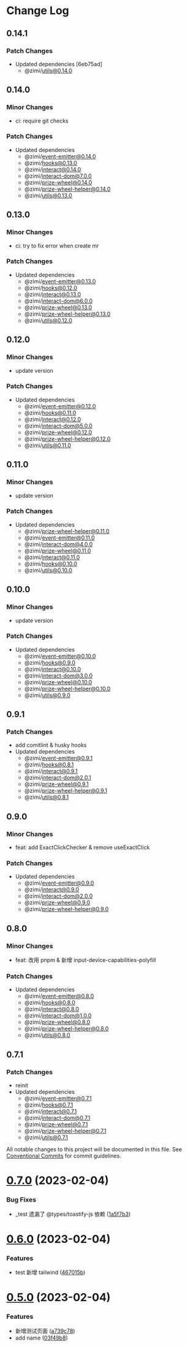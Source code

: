 # Change Log

## 0.14.1

### Patch Changes

- Updated dependencies [6eb75ad]
  - @zimi/utils@0.14.0

## 0.14.0

### Minor Changes

- ci: require git checks

### Patch Changes

- Updated dependencies
  - @zimi/event-emitter@0.14.0
  - @zimi/hooks@0.13.0
  - @zimi/interact@0.14.0
  - @zimi/interact-dom@7.0.0
  - @zimi/prize-wheel@0.14.0
  - @zimi/prize-wheel-helper@0.14.0
  - @zimi/utils@0.13.0

## 0.13.0

### Minor Changes

- ci: try to fix error when create mr

### Patch Changes

- Updated dependencies
  - @zimi/event-emitter@0.13.0
  - @zimi/hooks@0.12.0
  - @zimi/interact@0.13.0
  - @zimi/interact-dom@6.0.0
  - @zimi/prize-wheel@0.13.0
  - @zimi/prize-wheel-helper@0.13.0
  - @zimi/utils@0.12.0

## 0.12.0

### Minor Changes

- update version

### Patch Changes

- Updated dependencies
  - @zimi/event-emitter@0.12.0
  - @zimi/hooks@0.11.0
  - @zimi/interact@0.12.0
  - @zimi/interact-dom@5.0.0
  - @zimi/prize-wheel@0.12.0
  - @zimi/prize-wheel-helper@0.12.0
  - @zimi/utils@0.11.0

## 0.11.0

### Minor Changes

- update version

### Patch Changes

- Updated dependencies
  - @zimi/prize-wheel-helper@0.11.0
  - @zimi/event-emitter@0.11.0
  - @zimi/interact-dom@4.0.0
  - @zimi/prize-wheel@0.11.0
  - @zimi/interact@0.11.0
  - @zimi/hooks@0.10.0
  - @zimi/utils@0.10.0

## 0.10.0

### Minor Changes

- update version

### Patch Changes

- Updated dependencies
  - @zimi/event-emitter@0.10.0
  - @zimi/hooks@0.9.0
  - @zimi/interact@0.10.0
  - @zimi/interact-dom@3.0.0
  - @zimi/prize-wheel@0.10.0
  - @zimi/prize-wheel-helper@0.10.0
  - @zimi/utils@0.9.0

## 0.9.1

### Patch Changes

- add comitlint & husky hooks
- Updated dependencies
  - @zimi/event-emitter@0.9.1
  - @zimi/hooks@0.8.1
  - @zimi/interact@0.9.1
  - @zimi/interact-dom@2.0.1
  - @zimi/prize-wheel@0.9.1
  - @zimi/prize-wheel-helper@0.9.1
  - @zimi/utils@0.8.1

## 0.9.0

### Minor Changes

- feat: add ExactClickChecker & remove useExactClick

### Patch Changes

- Updated dependencies
  - @zimi/event-emitter@0.9.0
  - @zimi/interact@0.9.0
  - @zimi/interact-dom@2.0.0
  - @zimi/prize-wheel@0.9.0
  - @zimi/prize-wheel-helper@0.9.0

## 0.8.0

### Minor Changes

- feat: 改用 pnpm & 新增 input-device-capabilities-polyfill

### Patch Changes

- Updated dependencies
  - @zimi/event-emitter@0.8.0
  - @zimi/hooks@0.8.0
  - @zimi/interact@0.8.0
  - @zimi/interact-dom@1.0.0
  - @zimi/prize-wheel@0.8.0
  - @zimi/prize-wheel-helper@0.8.0
  - @zimi/utils@0.8.0

## 0.7.1

### Patch Changes

- reinit
- Updated dependencies
  - @zimi/event-emitter@0.7.1
  - @zimi/hooks@0.7.1
  - @zimi/interact@0.7.1
  - @zimi/interact-dom@0.7.1
  - @zimi/prize-wheel@0.7.1
  - @zimi/prize-wheel-helper@0.7.1
  - @zimi/utils@0.7.1

All notable changes to this project will be documented in this file.
See [Conventional Commits](https://conventionalcommits.org) for commit guidelines.

# [0.7.0](https://github.com/xiaomingTang/xiaoming/compare/v0.6.0...v0.7.0) (2023-02-04)

### Bug Fixes

- \_test 遗漏了 @types/toastify-js 依赖 ([1a5f7b3](https://github.com/xiaomingTang/xiaoming/commit/1a5f7b39ccb253461c2c246359624fe098a0c9e4))

# [0.6.0](https://github.com/xiaomingTang/xiaoming/compare/v0.5.0...v0.6.0) (2023-02-04)

### Features

- test 新增 tailwind ([467015b](https://github.com/xiaomingTang/xiaoming/commit/467015b5084442aed5010163c21e3bea9ae9a2fc))

# [0.5.0](https://github.com/xiaomingTang/xiaoming/compare/v0.4.0...v0.5.0) (2023-02-04)

### Features

- 新增测试页面 ([a739c78](https://github.com/xiaomingTang/xiaoming/commit/a739c7807c4eff92aedcc76f3d23b531932a8119))
- add name ([03f49b8](https://github.com/xiaomingTang/xiaoming/commit/03f49b844c85d63175dcb0c27f67f6771677177d))
